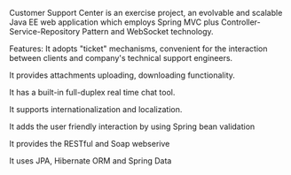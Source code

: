 Customer Support Center is an exercise project, an evolvable and scalable Java EE web application which employs Spring MVC plus Controller-Service-Repository Pattern and WebSocket technology.

Features:
It adopts "ticket" mechanisms, convenient for the interaction between clients and company's technical support engineers.

It provides attachments uploading, downloading functionality.

It has a built-in full-duplex real time chat tool.

It supports internationalization and localization.

It adds the user friendly interaction by using Spring bean validation

It provides the RESTful and Soap webserive

It uses JPA, Hibernate ORM and Spring Data
